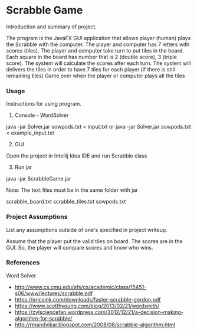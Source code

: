 # Scrabble Game

Introduction and summary of project.

The program is the JavaFX GUI application that allows player (human) plays the Scrabble with the computer.
The player and computer has 7 letters with scores (tiles).
The player and computer take turn to put tiles in the board.
Each square in the board has number that is 2 (double score), 3 (triple score).
The system will calculate the scores after each turn.
The system will delivers the tiles in order to have 7 tiles for each player (if there is still remaining tiles)
Game over when the player or computer plays all the tiles


### Usage

Instructions for using program.

1. Console - WordSolver

java -jar Solver.jar sowpods.txt < input.txt
or
java -jar Solver.jar sowpods.txt < example_input.txt

2. GUI

Open the project in Intellij Idea IDE and run Scrabble class

3. Run jar

java -jar ScrabbleGame.jar

Note: The text files must be in the same folder with jar

scrabble_board.txt
scrabble_tiles.txt
sowpods.txt

### Project Assumptions

List any assumptions outside of one's specified in project writeup.

Assume that the player put the valid tiles on board.
The scores are in the GUI. So, the player will compare scores and know who wins.

### References

  Word Solver
 * http://www.cs.cmu.edu/afs/cs/academic/class/15451-s06/www/lectures/scrabble.pdf
 * https://ericsink.com/downloads/faster-scrabble-gordon.pdf
 * https://www.scotthyoung.com/blog/2013/02/21/wordsmith/
 * https://zylsciencefan.wordpress.com/2012/12/21/a-decision-making-algorithm-for-scrabble/
 * http://rmandvikar.blogspot.com/2008/08/scrabble-algorithm.html
 

